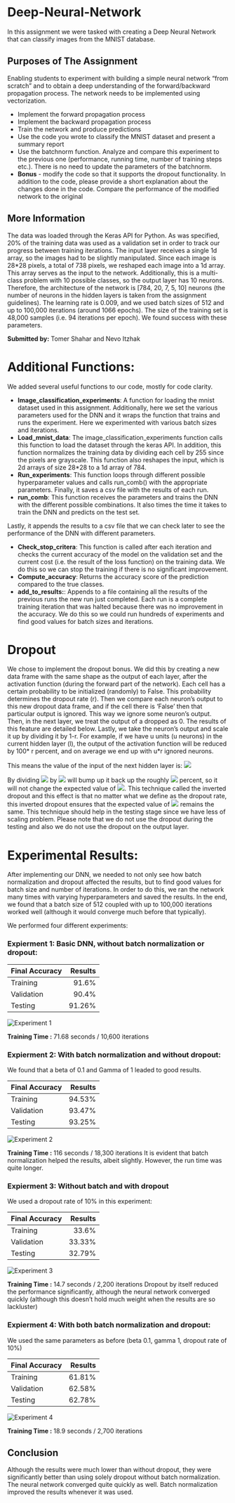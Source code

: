 # Deep-Neural-Network
In this assignment we were tasked with creating a Deep Neural Network that can classify images from the MNIST database. 
## Purposes of The Assignment 
Enabling students to experiment with building a simple neural network “from scratch” and to obtain a deep understanding of the forward/backward propagation process. 
The network needs to be implemented using vectorization.

-	Implement the forward propagation process
- Implement the backward propagation process
- Train the network and produce predictions
- Use the code you wrote to classify the MNIST dataset and present a summary report
- Use the batchnorm function. Analyze and compare this experiment to the previous one (performance, running time, number of training steps etc.). There is no need to update the parameters of the batchnorm.
- **Bonus** - modify the code so that it supports the dropout functionality. In addition to the code, please provide a short explanation about the changes done in the code. Compare the performance of the modified network to the original

## More Information
The data was loaded through the Keras API for Python.
As was specified, 20% of the training data was used as a validation set in order to track our progress between training iterations.
The input layer receives a single 1d array, so the images had to be slightly manipulated.
Since each image is 28*28 pixels, a total of 738 pixels, we reshaped each image into a 1d array. This array serves as the input to the network. Additionally, this is a multi-class problem with 10 possible classes, so the output layer has 10 neurons.
Therefore, the architecture of the network is [784, 20, 7, 5, 10] neurons (the number of neurons in the hidden layers is taken from the assignment guidelines).
The learning rate is 0.009, and we used batch sizes of 512 and up to 100,000 iterations (around 1066 epochs). The size of the training set is 48,000 samples (i.e. 94 iterations per epoch). We found success with these parameters.

**Submitted by:** Tomer Shahar and Nevo Itzhak

# Additional Functions:
We added several useful functions to our code, mostly for code clarity.
- **Image_classification_experiments**:
A function for loading the mnist dataset used in this assignment. Additionally, here we set the various parameters used for the DNN and it wraps the function that trains and runs the experiment. Here we experimented with various batch sizes and iterations.
- **Load_mnist_data**:
The image_classification_experiments function calls this function to load the dataset through the keras API. In addition, this function normalizes the training data by dividing each cell by 255 since the pixels are grayscale. This function also reshapes the input, which is 2d arrays of size 28*28 to a 1d array of 784. 
-	**Run_experiments**:
This function loops through different possible hyperparameter values and calls run_comb() with the appropriate parameters. Finally, it saves a csv file with the results of each run.
-	**run_comb**:
This function receives the parameters and trains the DNN with the different possible combinations. It also times the time it takes to train the DNN and predicts on the test set. 

Lastly, it appends the results to a csv file that we can check later to see the performance of the DNN with different parameters.

-	**Check_stop_critera**:
This function is called after each iteration and checks the current accuracy of the model on the validation set and the current cost (i.e. the result of the loss function) on the
training data. We do this so we can stop the training if there is no significant improvement.
-	**Compute_accuracy**:
Returns the accuracy score of the prediction compared to the true classes.
- **add_to_results:**:
Appends to a file containing all the results of the previous runs the new run just completed. Each run is a complete training iteration that was halted because there was no improvement in the accuracy. We do this so we could run hundreds of experiments and find good values for batch sizes and iterations.


# Dropout
We chose to implement the dropout bonus. We did this by creating a new data frame with the same shape as the output of each layer, after the activation function (during the forward part of the network). Each cell has a certain probability to be initialized (randomly) to False. This probability determines the dropout rate (r). Then we compare each neuron’s output to this new dropout data frame, and if the cell there is ‘False’ then that particular output is ignored. This way we ignore some neuron’s output. Then, in the next layer, we treat the output of a dropped as 0. The results of this feature are detailed below.
Lastly, we take the neuron’s output and scale it up by dividing it by 1-r. For example, if we have u units (u neurons) in the current hidden layer (l), the output of the activation function will be reduced by 100* r percent, and on average we end up with u*r ignored neurons.

This means the value of the input of the next hidden layer is:
<img src="https://render.githubusercontent.com/render/math?math=Z^{l%2B1}=w^{i%2B1}*a^{l}%2Bb^{i%2B1}">

By dividing <img src="https://render.githubusercontent.com/render/math?math=a^l"> by <img src="https://render.githubusercontent.com/render/math?math=1-r"> will bump up it back up the roughly <img src="https://render.githubusercontent.com/render/math?math=r"> percent, so it will not change the expected value of <img src="https://render.githubusercontent.com/render/math?math=a^l">. This technique called the inverted dropout and this effect is that no matter what we define as the dropout rate, this inverted dropout ensures that the expected value of <img src="https://render.githubusercontent.com/render/math?math=a^l"> remains the same. This technique should help in the testing stage since we have less of scaling problem.
Please note that we do not use the dropout during the testing and also we do not use the dropout on the output layer.


# Experimental Results:
After implementing our DNN, we needed to not only see how batch normalization and dropout affected the results, but to find good values for batch size and number of iterations. In order to do this, we ran the network many times with varying hyperparameters and saved the results. In the end, we found that a batch size of 512 coupled with up to 100,000 iterations worked well (although it would converge much before that typically).

We performed four different experiments:

### Expierment 1: Basic DNN, without batch normalization or dropout: 

| Final Accuracy      | Results |
| --------- | -----:|
| Training  | 91.6% |
| Validation     |   90.4% |
| Testing      |   91.26% |

![Experiment 1](https://github.com/nevoit/Deep-Neural-Network/blob/master/figures/ex1.png?raw=true "Experiment 1")

**Training Time :**  71.68 seconds / 10,600 iterations

### Expierment 2: With batch normalization and without dropout:
We found that a beta of 0.1 and Gamma of 1 leaded to good results.

| Final Accuracy      | Results |
| --------- | -----:|
| Training  | 94.53% |
| Validation     |   93.47% |
| Testing      |   93.25% |

![Experiment 2](https://github.com/nevoit/Deep-Neural-Network/blob/master/figures/ex2.png?raw=true "Experiment 2")

**Training Time :**  116 seconds / 18,300 iterations
It is evident that batch normalization helped the results, albeit slightly. However, the run time was quite longer.

### Expierment 3: Without batch and with dropout
We used a dropout rate of 10% in this experiment:

| Final Accuracy      | Results |
| --------- | -----:|
| Training  | 33.6% |
| Validation     |   33.33% |
| Testing      |  32.79% |

![Experiment 3](https://github.com/nevoit/Deep-Neural-Network/blob/master/figures/ex3.png?raw=true "Experiment 3")

**Training Time :**  14.7 seconds / 2,200 iterations
Dropout by itself reduced the performance significantly, although the neural network converged quickly (although this doesn’t hold much weight when the results are so lackluster)


### Expierment 4: With both batch normalization and dropout:
We used the same parameters as before (beta 0.1, gamma 1, dropout rate of 10%)

| Final Accuracy      | Results |
| --------- | -----:|
| Training  | 61.81% |
| Validation     |   62.58% |
| Testing      |  62.78% |

![Experiment 4](https://github.com/nevoit/Deep-Neural-Network/blob/master/figures/ex4.png?raw=true "Experiment 4")

**Training Time :**  18.9 seconds / 2,700 iterations

## Conclusion
Although the results were much lower than without dropout, they were significantly better than using solely dropout without batch normalization. The neural network converged quite quickly as well. Batch normalization improved the results whenever it was used.
